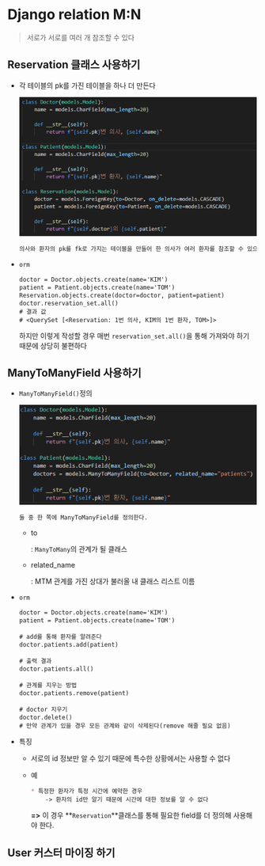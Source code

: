# Django relation M:N

> 서로가 서로를 여러 개 참조할 수 있다

## Reservation 클래스 사용하기

* 각 테이블의 pk를 가진 테이블을 하나 더 만든다

  ![image-20200625103034563](../images/image-20200625103034563.png)

  ```markdown
  의사와 환자의 pk를 fk로 가지는 테이블을 만들어 한 의사가 여러 환자를 참조할 수 있으며 환자 또한 여러 의사를 참조할 수 있다.
  ```

* `orm`

  ```shell
  doctor = Doctor.objects.create(name='KIM')
  patient = Patient.objects.create(name='TOM')
  Reservation.objects.create(doctor=doctor, patient=patient)
  doctor.reservation_set.all()
  # 결과 값
  # <QuerySet [<Reservation: 1번 의사, KIM의 1번 환자, TOM>]>
  ```

  하지만 이렇게 작성할 경우 매번 `reservation_set.all()`을 통해 가져와야 하기 때문에 상당히 불편하다

## ManyToManyField 사용하기

* `ManyToManyField()`정의

  ![image-20200625104934362](../images/image-20200625104934362.png)

  ```markdown
  둘 중 한 쪽에 ManyToManyField를 정의한다.
  ```

  * to 

    : `ManyToMany`의 관계가 될 클래스

  * related_name

    : MTM 관계를 가진 상대가 불러올 내 클래스 리스트 이름

* `orm`

  ```shell
  doctor = Doctor.objects.create(name='KIM')
  patient = Patient.objects.create(name='TOM')
  
  # add를 통해 환자를 알려준다
  doctor.patients.add(patient)
  
  # 출력 결과
  doctor.patients.all()
  
  # 관계를 지우는 방법
  doctor.patients.remove(patient)
  
  # doctor 지우기
  doctor.delete()
  # 만약 관계가 있을 경우 모든 관계와 같이 삭제된다(remove 해줄 필요 없음)
  
  ```

* 특징

  * 서로의 id 정보만 알 수 있기 때문에  특수한 상황에서는 사용할 수 없다

  * 예

    ```markdown
    * 특정한 환자가 특정 시간에 예약한 경우
    	-> 환자의 id만 알기 때문에 시간에 대한 정보를 알 수 없다
    ```

    **=>** 이 경우 **`Reservation`**클래스를 통해 필요한 field를 더 정의해 사용해야 한다.

## User 커스터 마이징 하기

